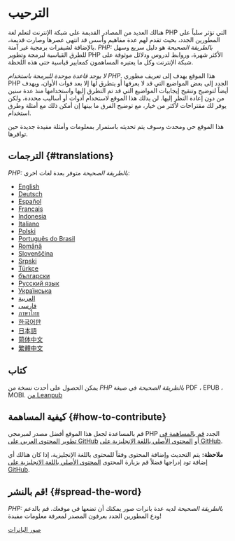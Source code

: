 # الترحيب

هنالك العديد من المصادر القديمة على شبكة الإنترنت لتعلم لغة PHP التي تؤثر سلباً على المطورين الجدد،
بحيث تقدم لهم عدة مفاهيم وأسس قد انتهى عصرها وصارت قديمة، بالإضافة لشيفرات برمجية غير آمنة.
_PHP: بالطريقة الصحيحة_ هو دليل سريع وسهل للطرق القياسية لبرمجة وتطوير PHP الأكثر شهرة،
وروابط لدروس ودلائل موثوقة على شبكة الإنترنت وكل ما يعتبره المساهمون كمعايير قياسية
حتى هذه اللحظة.

_لا يوجد قاعدة موحدة للبرمجة باستخدام PHP_. هذا الموقع يهدف إلى تعريف مطوري PHP الجدد إلى بعض
المواضيع التي قد لا يعرفها أو يتطرق لها إلا بعد فوات الأوان، ويهدف أيضاً لتوضيح وتنقيح إيجابيات
 المواضيع التي قد تم التطرق إليها واستخدامها منذ عدة سنين من دون إعادة النظر إليها.
 لن يدلك هذا الموقع لاستخدام أدوات أو أساليب محددة، ولكن يوفر لك مقتراحات لأكثر من خيار،
مع توضيح الفرق ما بينها إن أمكن ذلك مع أمثلة وطرق استخدام.

هذا الموقع حي ومحدث وسوف يتم تحديثه باستمرار بمعلومات وأمثلة مفيدة جديدة حين توافرها.

## الترجمات {#translations}

_PHP: بالطريقة الصحيحة_ متوفر بعدة لغات اخرى:

* [English](http://www.phptherightway.com)
* [Deutsch](http://rwetzlmayr.github.io/php-the-right-way)
* [Español](http://phpdevenezuela.github.io/php-the-right-way)
* [Français](http://eilgin.github.io/php-the-right-way/)
* [Indonesia](http://id.phptherightway.com)
* [Italiano](http://it.phptherightway.com)
* [Polski](http://pl.phptherightway.com)
* [Português do Brasil](http://br.phptherightway.com)
* [Română](https://bgui.github.io/php-the-right-way/)
* [Slovenščina](http://sl.phptherightway.com)
* [Srpski](http://phpsrbija.github.io/php-the-right-way/)
* [Türkçe](http://hkulekci.github.io/php-the-right-way/)
* [български](http://bg.phptherightway.com)
* [Русский язык](http://getjump.github.io/ru-php-the-right-way)
* [Українська](http://iflista.github.com/php-the-right-way)
* [العربية](https://adaroobi.github.io/php-the-right-way/)
* [فارسى](http://novid.github.io/php-the-right-way/)
* [ภาษาไทย](https://apzentral.github.io/php-the-right-way/)
* [한국어판](http://modernpug.github.io/php-the-right-way)
* [日本語](http://ja.phptherightway.com)
* [简体中文](http://laravel-china.github.io/php-the-right-way/)
* [繁體中文](http://laravel-taiwan.github.io/php-the-right-way)

## كتاب
يمكن الحصول على أحدث نسخة من _PHP بالطريقة الصحيحة_ في صيغة PDF ، EPUB ، MOBI. [من Leanpub][1]

## كيفية المساهمة {#how-to-contribute}

قم بالمساعدة لجعل هذا الموقع أفضل مصدر لمبرمجي PHP الجدد [قم بالمساهمة في تطوير المحتوى العربي على GitHub][2]
أو [المحتوى الأصلي باللغة الإنجليزية على GitHub][3].

__ملاحظة:__ يتم التحديث وإضافة المحتوى وفقاً للمحتوى باللغة الإنجليزية، إذا كان هنالك أي إضافة تود إدراجها فضلاً قم بزيارة
المحتوى [المحتوى الأصلي باللغة الإنجليزية على GitHub][3].

## قم بالنشر! {#spread-the-word}

_PHP: بالطريقة الصحيحة_ لديه عدة بانرات صور يمكنك أن تضعها في موقعك. قم بالدعم ودع المطورين الجدد يعرفون المصدر
لمعرفة معلومات مفيدة!

[صور البانرات][4]

[1]: https://leanpub.com/phptherightway
[2]: https://github.com/adaroobi/php-the-right-way/tree/gh-pages
[3]: https://github.com/codeguy/php-the-right-way/tree/gh-pages
[4]: /banners.html
